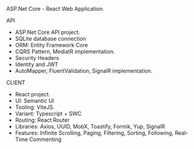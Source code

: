 ASP.Net Core - React Web Application.

API
- ASP.Net Core API project.
- SQLite database connection
- ORM: Entity Framework Core
- CQRS Pattern, MediatR implementation.
- Security Headers
- Identity and JWT
- AutoMapper, FluentValidation, SignalR implementation.

CLIENT
- React project.
- UI: Semantic UI
- Tooling: ViteJS.
- Variant: Typescript + SWC
- Routing: React Router
- Libraries: Axios, UUID, MobX, Toastify, Formik, Yup, SignalR
- Features: Infinite Scrolling, Paging, Filtering, Sorting, Following, Real-Time Commenting
